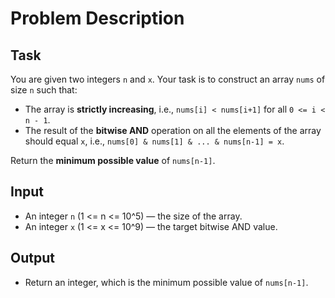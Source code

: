 # Problem Description

## Task

You are given two integers `n` and `x`. Your task is to construct an array `nums` of size `n` such that:

- The array is **strictly increasing**, i.e., `nums[i] < nums[i+1]` for all `0 <= i < n - 1`.
- The result of the **bitwise AND** operation on all the elements of the array should equal `x`, i.e., `nums[0] & nums[1] & ... & nums[n-1] = x`.

Return the **minimum possible value** of `nums[n-1]`.

## Input

- An integer `n` (1 <= n <= 10^5) — the size of the array.
- An integer `x` (1 <= x <= 10^9) — the target bitwise AND value.

## Output

- Return an integer, which is the minimum possible value of `nums[n-1]`.
